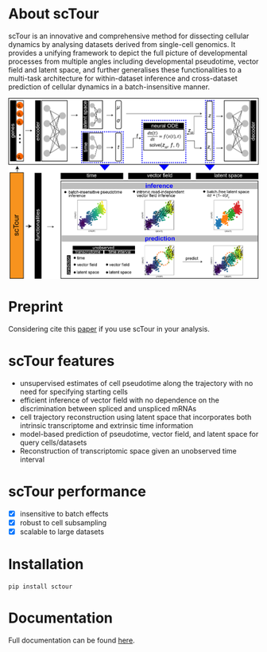 
# About scTour

scTour is an innovative and comprehensive method for dissecting cellular dynamics by analysing datasets derived from single-cell genomics. It provides a unifying framework to depict the full picture of developmental processes from multiple angles including developmental pseudotime, vector field and latent space, and further generalises these functionalities to a multi-task architecture for within-dataset inference and cross-dataset prediction of cellular dynamics in a batch-insensitive manner.

<p align="center"><img src="docs/source/_static/img/scTour_head_image.png" width="700px" align="center"></p>

# Preprint

Considering cite this [paper](https://NNN) if you use scTour in your analysis.

# scTour features

- unsupervised estimates of cell pseudotime along the trajectory with no need for specifying starting cells
- efficient inference of vector field with no dependence on the discrimination between spliced and unspliced mRNAs
- cell trajectory reconstruction using latent space that incorporates both intrinsic transcriptome and extrinsic time information
- model-based prediction of pseudotime, vector field, and latent space for query cells/datasets
- Reconstruction of transcriptomic space given an unobserved time interval

# scTour performance

- [x] insensitive to batch effects
- [x] robust to cell subsampling
- [x] scalable to large datasets

# Installation

```console
pip install sctour
```

# Documentation

Full documentation can be found [here](https://NNN).
